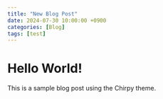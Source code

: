 ```yaml
---
title: "New Blog Post"
date: 2024-07-30 10:00:00 +0900
categories: [Blog]
tags: [test]
---
```


# Hello World!

This is a sample blog post using the Chirpy theme.